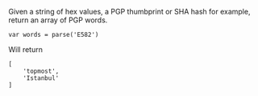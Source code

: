 Given a string of hex values, a PGP thumbprint or SHA
hash for example, return an array of PGP words.

	var words = parse('E582')

Will return

	[
		'topmost',
		'Istanbul'
	]
